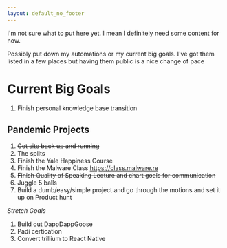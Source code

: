 ```yaml
---
layout: default_no_footer
---
```


I'm not sure what to put here yet. I mean I definitely need some content for now. 

Possibly put down my automations or my current big goals. 
I've got them listed in a few places but having them public is a nice change of pace

# Current Big Goals

1. Finish personal knowledge base transition

## Pandemic Projects

1. ~~Get site back up and running~~
1. The splits
1. Finish the Yale Happiness Course
1. Finish the Malware Class https://class.malware.re
1. ~~Finish Quality of Speaking Lecture and chart goals for communication~~
1. Juggle 5 balls
1. Build a dumb/easy/simple project and go through the motions and set it up on Product hunt

*Stretch Goals*

1. Build out DappDappGoose
1. Padi certication
1. Convert trillium to React Native